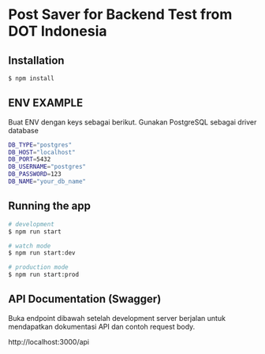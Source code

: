 # Post Saver for Backend Test from DOT Indonesia

## Installation

```bash
$ npm install
```

## ENV EXAMPLE

Buat ENV dengan keys sebagai berikut. Gunakan PostgreSQL sebagai driver database

```bash
DB_TYPE="postgres"
DB_HOST="localhost"
DB_PORT=5432
DB_USERNAME="postgres"
DB_PASSWORD=123
DB_NAME="your_db_name"
```

## Running the app

```bash
# development
$ npm run start

# watch mode
$ npm run start:dev

# production mode
$ npm run start:prod
```

## API Documentation (Swagger)

Buka endpoint dibawah setelah development server berjalan untuk mendapatkan dokumentasi API dan contoh request body.

http://localhost:3000/api
